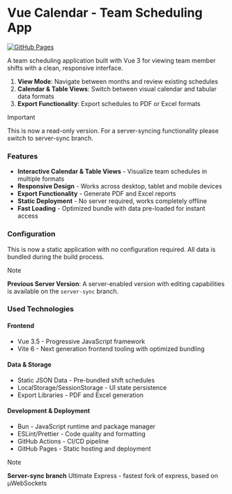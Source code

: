 # Vue Calendar - Team Scheduling App

[![GitHub Pages](https://github.com/puksh/vueCalendar/actions/workflows/buildWebsite.yml/badge.svg)](https://github.com/puksh/vueCalendar/actions/workflows/buildWebsite.yml)

A team scheduling application built with Vue 3 for viewing team member shifts with a clean, responsive interface.

1. **View Mode**: Navigate between months and review existing schedules
2. **Calendar & Table Views**: Switch between visual calendar and tabular data formats
3. **Export Functionality**: Export schedules to PDF or Excel formats
> [!IMPORTANT]
> This is now a read-only version. For a server-syncing functionality please switch to server-sync branch.

### Features

- **Interactive Calendar & Table Views** - Visualize team schedules in multiple formats
- **Responsive Design** - Works across desktop, tablet and mobile devices
- **Export Functionality** - Generate PDF and Excel reports
- **Static Deployment** - No server required, works completely offline
- **Fast Loading** - Optimized bundle with data pre-loaded for instant access

### Configuration

This is now a static application with no configuration required. All data is bundled during the build process.

> [!NOTE]
> **Previous Server Version**: A server-enabled version with editing capabilities is available on the `server-sync` branch.

### Used Technologies

#### Frontend

- Vue 3.5 - Progressive JavaScript framework
- Vite 6 - Next generation frontend tooling with optimized bundling

#### Data & Storage

- Static JSON Data - Pre-bundled shift schedules
- LocalStorage/SessionStorage - UI state persistence
- Export Libraries - PDF and Excel generation

#### Development & Deployment

- Bun - JavaScript runtime and package manager
- ESLint/Prettier - Code quality and formatting
- GitHub Actions - CI/CD pipeline
- GitHub Pages - Static hosting and deployment

> [!NOTE]
> **Server-sync branch** Ultimate Express - fastest fork of express, based on µWebSockets
